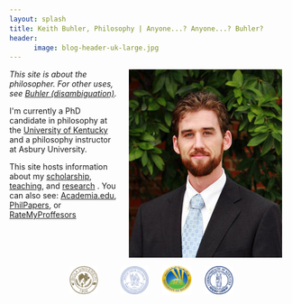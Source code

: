 ```yaml
---
layout: splash
title: Keith Buhler, Philosophy | Anyone...? Anyone...? Buhler? 
header: 
      image: blog-header-uk-large.jpg
--- 
```


<img src="/images/keithbuhler-golden.png" alt="Keith Buhler" hspace="20px" align="right"> 

*This site is about the philosopher. For other uses, see [Buhler (disambiguation)](/disambiguation).*


I'm currently a PhD candidate in philosophy at the [University of Kentucky](/Buhler-CV) and a philosophy instructor at Asbury University. 

This site hosts information about my [scholarship](/Buhler-CV), [teaching](/teaching), and [research](/research) . You can also see: [Academia.edu](https://uky.academia.edu/KeithBuhler), [PhilPapers](http://philpapers.org/profile/47267), or [RateMyProffesors](http://www.ratemyprofessors.com/ShowRatings.jsp?tid=1822771)

<br>
<br>
<br>
<br>

<div align="center"> <img src="/images/seal-biola.png" alt="Biola" height="50" align="center" hspace="10px" width="50"> &nbsp;&nbsp;&nbsp; <img src="/images/seal-thi.png" alt="Torrey Honors" height="50" width="50" align="center" hspace="10px">  <img src="/images/seal-balamand.png" alt="Balamand" height="52" width="52" align="center" hspace="10px"> <img src="/images/seal-uk.png" alt="Kentucky" height="50" width="50" align="center" hspace="10px"> </div>
